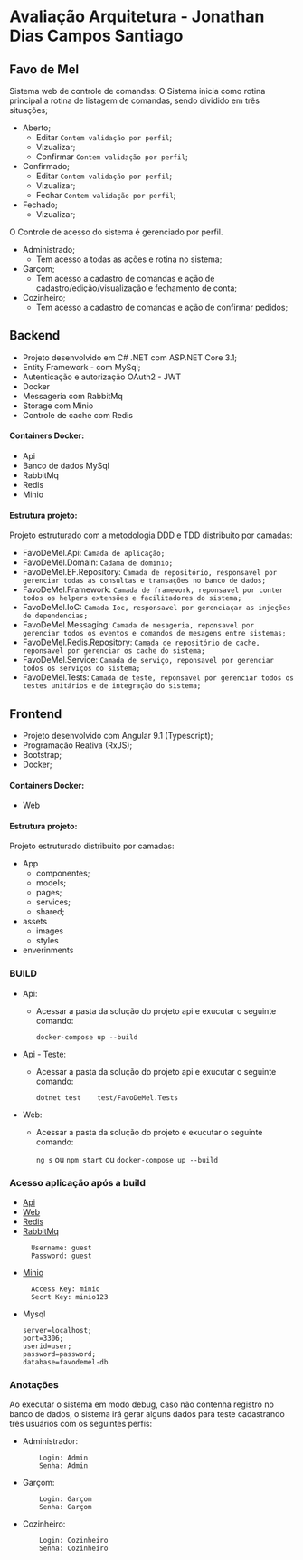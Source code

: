 # Avaliação Arquitetura - Jonathan Dias Campos Santiago

## Favo de Mel

Sistema web de controle de comandas:
O Sistema inicia como rotina principal a rotina de listagem de comandas, sendo dividido em três situações;
- Aberto;
    - Editar `Contem validação por perfil`;
    - Vizualizar;
    - Confirmar `Contem validação por perfil`;
- Confirmado;
    - Editar `Contem validação por perfil`;
    - Vizualizar;
    - Fechar `Contem validação por perfil`;
- Fechado;
    - Vizualizar;

O Controle de acesso do sistema é gerenciado por perfil.
- Administrado;
    - Tem acesso a todas as ações e rotina no sistema;
- Garçom;
    - Tem acesso a cadastro de comandas e ação de cadastro/edição/visualização e fechamento de conta;
- Cozinheiro;
    - Tem acesso a cadastro de comandas e ação de confirmar pedidos;

## Backend
- Projeto desenvolvido em C# .NET com ASP.NET Core 3.1;
- Entity Framework - com MySql;
- Autenticação e autorização OAuth2 - JWT
- Docker
- Messageria com RabbitMq
- Storage com Minio
- Controle de cache com Redis
  
#### Containers Docker:
- Api
- Banco de dados MySql
- RabbitMq
- Redis
- Minio

#### Estrutura projeto:
Projeto estruturado com a metodologia DDD e TDD distribuito por camadas:
- FavoDeMel.Api: `Camada de aplicação;`
- FavoDeMel.Domain: `Cadama de dominio;`
- FavoDeMel.EF.Repository: `Camada de repositório, responsavel por gerenciar todas as consultas e transações no banco de dados;`
- FavoDeMel.Framework: `Camada de framework, reponsavel por conter todos os helpers extensões e facilitadores do sistema;`
- FavoDeMel.IoC: `Camada Ioc, responsavel por gerenciaçar as injeções de dependencias;`
- FavoDeMel.Messaging: `Camada de mesageria, reponsavel por gerenciar todos os eventos e comandos de mesagens entre sistemas;`
- FavoDeMel.Redis.Repository: `Camada de repositório de cache, reponsavel por gerenciar os cache do sistema;`
- FavoDeMel.Service: `Camada de serviço, reponsavel por gerenciar todos os serviços do sistema;`
- FavoDeMel.Tests: `Camada de teste, reponsavel por gerenciar todos os testes unitários e de integração do sistema;`

## Frontend
- Projeto desenvolvido com Angular 9.1 (Typescript);
- Programação Reativa (RxJS);
- Bootstrap;
- Docker;

#### Containers Docker:
- Web

#### Estrutura projeto:
Projeto estruturado distribuito por camadas:
- App
    - componentes;
    - models;
    - pages;
    - services;
    - shared;
- assets
    - images
    - styles
- enverinments

### BUILD
- Api:
    - Acessar a pasta da solução do projeto api e exucutar o seguinte comando:
      
      `docker-compose up --build`
- Api - Teste:
    - Acessar a pasta da solução do projeto api e exucutar o seguinte comando:
    
        `dotnet test	test/FavoDeMel.Tests`
- Web:      
    - Acessar a pasta da solução do projeto e exucutar o seguinte comando:

      `ng s`
      ou
      `npm start`
      ou 
      `docker-compose up --build`

### Acesso aplicação após a build
- [Api](https://localhost:44300/swagger/index.html)
- [Web](http://localhost:4200)
- [Redis](http://localhost:8081)
- [RabbitMq](http://localhost:15672)
  ```
    Username: guest
    Password: guest
  ```
- [Minio](http://localhost:9000)
  ```
    Access Key: minio
    Secrt Key: minio123
  ```
- Mysql
    ```
    server=localhost;
    port=3306;
    userid=user;
    password=password;
    database=favodemel-db
    ```

### Anotações
Ao executar o sistema em modo debug, caso não contenha registro no banco de dados, o sistema irá gerar alguns dados para teste
cadastrando três usuários com os seguintes perfís:
- Administrador:
    ```
        Login: Admin
        Senha: Admin
    ```
- Garçom:
    ```
        Login: Garçom
        Senha: Garçom
    ```
- Cozinheiro:
    ```
        Login: Cozinheiro
        Senha: Cozinheiro
    ```
